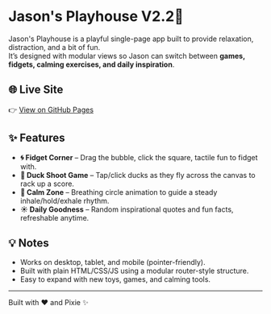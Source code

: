 # Jason's Playhouse V2.2🎉

Jason's Playhouse is a playful single-page app built to provide relaxation, distraction, and a bit of fun.  
It’s designed with modular views so Jason can switch between **games, fidgets, calming exercises, and daily inspiration**.

## 🌐 Live Site
👉 [View on GitHub Pages](https://jlcash61.github.io/Jasons-Playhouse/)

## ✨ Features
- **🌀 Fidget Corner** – Drag the bubble, click the square, tactile fun to fidget with.
- **🦆 Duck Shoot Game** – Tap/click ducks as they fly across the canvas to rack up a score.
- **🌱 Calm Zone** – Breathing circle animation to guide a steady inhale/hold/exhale rhythm.
- **☀️ Daily Goodness** – Random inspirational quotes and fun facts, refreshable anytime.

## 💡 Notes
- Works on desktop, tablet, and mobile (pointer-friendly).
- Built with plain HTML/CSS/JS using a modular router-style structure.
- Easy to expand with new toys, games, and calming tools.

---

Built with ❤️ and Pixie ✨
